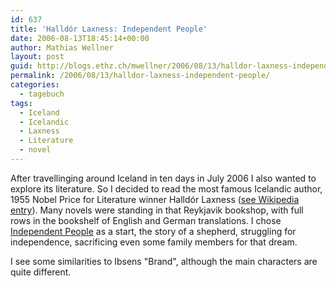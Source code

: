 ```yaml
---
id: 637
title: 'Halldór Laxness: Independent People'
date: 2006-08-13T18:45:14+00:00
author: Mathias Wellner
layout: post
guid: http://blogs.ethz.ch/mwellner/2006/08/13/halldor-laxness-independent-people/
permalink: /2006/08/13/halldor-laxness-independent-people/
categories:
  - tagebuch
tags:
  - Iceland
  - Icelandic
  - Laxness
  - Literature
  - novel
---
```

After travellinging around Iceland in ten days in July 2006 I also wanted to explore its literature. So I decided to read the most famous Icelandic author, 1955 Nobel Price for Literature winner Halldór Laxness ([see Wikipedia entry](https://en.wikipedia.org/wiki/Halld%C3%B3r_Laxness)). Many novels were standing in that Reykjavik bookshop, with full rows in the bookshelf of English and German translations. I chose [Independent People](https://en.wikipedia.org/wiki/Independent_People) as a start, the story of a shepherd, struggling for independence, sacrificing even some family members for that dream.

I see some similarities to Ibsens "Brand", although the main characters are quite different.